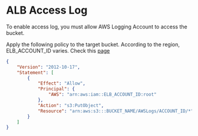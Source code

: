 # ALB Access Log
To enable access log, you must allow AWS Logging Account to access the bucket.

Apply the following policy to the target bucket. 
According to the region, ELB_ACCOUNT_ID varies. Check this [page](https://docs.aws.amazon.com/elasticloadbalancing/latest/application/enable-access-logging.html#attach-bucket-policy)

```json
{
    "Version": "2012-10-17",
    "Statement": [
        {
            "Effect": "Allow",
            "Principal": {
                "AWS": "arn:aws:iam::ELB_ACCOUNT_ID:root"
            },
            "Action": "s3:PutObject",
            "Resource": "arn:aws:s3:::BUCKET_NAME/AWSLogs/ACCOUNT_ID/*"
        }
    ]
}
```
